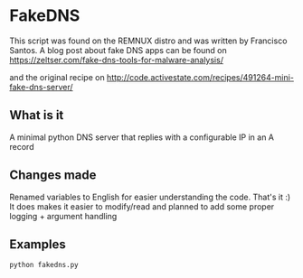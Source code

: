 # FakeDNS
This script was found on the REMNUX distro and was written by Francisco Santos. A blog post about fake DNS apps can be found on https://zeltser.com/fake-dns-tools-for-malware-analysis/

and the original recipe on http://code.activestate.com/recipes/491264-mini-fake-dns-server/

## What is it
A minimal python DNS server that replies with a configurable IP in an A record

## Changes made
Renamed variables to English for easier understanding the code. That's it :)
It does makes it easier to modify/read and planned to add some proper logging + argument handling

## Examples
```
python fakedns.py
```
